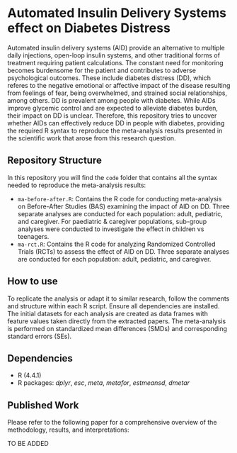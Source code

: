 # Automated Insulin Delivery Systems effect on Diabetes Distress

Automated insulin delivery systems (AID) provide an alternative to multiple daily injections, open-loop insulin systems, and other traditional forms of treatment requiring patient calculations. The constant need for monitoring becomes burdensome for the patient and contributes to adverse psychological outcomes. These include diabetes distress (DD), which referes to the negative emotional or affective impact of the disease resulting from feelings of fear, being overwhelmed, and strained social relationships, among others. DD is prevalent among people with diabetes. While AIDs improve glycemic control and are expected to alleviate diabetes burden, their impact on DD is unclear. Therefore, this repository tries to uncover whether AIDs can effectively reduce DD in people with diabetes, providing the required R syntax to reproduce the meta-analysis results presented in the scientific work that arose from this research question.

## Repository Structure

In this repository you will find the ```code``` folder that contains all the syntax needed to reproduce the meta-analysis results:
 - ```ma-before-after.R```: Contains the R code for conducting meta-analysis on Before-After Studies (BAS) examining the impact of AID on DD. Three separate analyses are conducted for each population: adult, pediatric, and caregiver. For paediatric & caregiver populations, sub-group analyses were conducted to investigate the effect in children vs teenagers. 
 - ```ma-rct.R```: Contains the R code for analyzing Randomized Controlled Trials (RCTs) to assess the effect of AID on DD. Three separate analyses are conducted for each population: adult, pediatric, and caregiver.

## How to use

To replicate the analysis or adapt it to similar research, follow the comments and structure within each R script. Ensure all dependencies are installed. The initial datasets for each analysis are created as data frames with feature values taken directly from the extracted papers. The meta-analysis is performed on standardized mean differences (SMDs) and corresponding standard errors (SEs). 

## Dependencies 

 - R (4.4.1)
 - R packages: *dplyr*, *esc*, *meta*, *metafor*, *estmeansd*, *dmetar*

## Published Work

Please refer to the following paper for a comprehensive overview of the methodology, results, and interpretations:

TO BE ADDED

